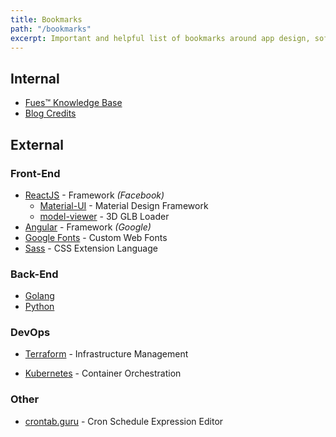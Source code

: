 ```yaml
---
title: Bookmarks
path: "/bookmarks"
excerpt: Important and helpful list of bookmarks around app design, software development, and open source technologies made by Fues.
---
```


## Internal
* <a href="/knowledge" alt="fues knowledge base">Fues&trade; Knowledge Base</a>
* <a href="/credits" alt="fues blog credits">Blog Credits</a>

## External

### Front-End
- [ReactJS](https://reactjs.org) - Framework *(Facebook)*
  - [Material-UI](https://material-ui.com/) - Material Design Framework
  - [model-viewer](https://modelviewer.dev/) - 3D GLB Loader
- [Angular](https://angular.io) - Framework *(Google)*
- [Google Fonts](https://fonts.google.com/) - Custom Web Fonts
- [Sass](https://sass-lang.com/) - CSS Extension Language


### Back-End
- [Golang](https://golang.org/)
- [Python](https://python.org/)

### DevOps
- [Terraform](https://www.terraform.io/docs/index.html) - Infrastructure Management
* [Kubernetes](https://kubernetes.io/) - Container Orchestration

### Other
* [crontab.guru](https://crontab.guru) - Cron Schedule Expression Editor